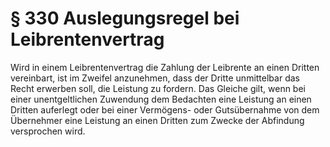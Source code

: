 # § 330 Auslegungsregel bei Leibrentenvertrag
Wird in einem Leibrentenvertrag die Zahlung der Leibrente an einen Dritten vereinbart, ist im Zweifel anzunehmen, dass der Dritte unmittelbar das Recht erwerben soll, die Leistung zu fordern. Das Gleiche gilt, wenn bei einer unentgeltlichen Zuwendung dem Bedachten eine Leistung an einen Dritten auferlegt oder bei einer Vermögens- oder Gutsübernahme von dem Übernehmer eine Leistung an einen Dritten zum Zwecke der Abfindung versprochen wird.